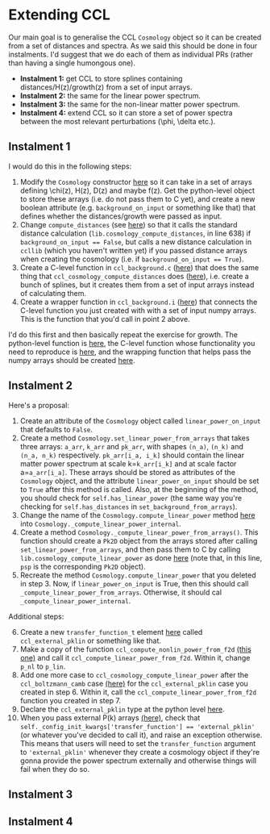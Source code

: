 # Extending CCL

Our main goal is to generalise the CCL `Cosmology` object so it can be created from a set of distances and spectra. As we said this should be done in four instalments. I'd suggest that we do each of them as individual PRs (rather than having a single humongous one).

- **Instalment 1:** get CCL to store splines containing distances/H(z)/growth(z) from a set of input arrays.
- **Instalment 2:** the same for the linear power spectrum.
- **Instalment 3:** the same for the non-linear matter power spectrum.
- **Instalment 4:** extend CCL so it can store a set of power spectra between the most relevant perturbations (\phi, \delta etc.).

## Instalment 1
I would do this in the following steps:
1. Modify the `Cosmology` constructor [here](https://github.com/LSSTDESC/CCL/blob/b1218ee9a4358c5e692c1407171cb86b13fda586/pyccl/core.py#L152) so it can take in a set of arrays defining \chi(z), H(z), D(z) and maybe f(z). Get the python-level object to store these arrays (i.e. do not pass them to C yet), and create a new boolean attribute (e.g. `background_on_input` or something like that) that defines whether the distances/growth were passed as input.
2. Change `compute_distances` (see [here](https://github.com/LSSTDESC/CCL/blob/b1218ee9a4358c5e692c1407171cb86b13fda586/pyccl/core.py#L633)) so that it calls the standard distance calculation (`lib.cosmology_compute_distances`, in line 638) if `background_on_input == False`, but calls a new distance calculation in `ccllib`  (which you haven't written yet) if you passed distance arrays when creating the cosmology (i.e. if `background_on_input == True`).
3. Create a C-level function in `ccl_background.c` ([here](https://github.com/LSSTDESC/CCL/blob/master/src/ccl_background.c)) that does the same thing that `ccl_cosmology_compute_distances` does ([here](https://github.com/LSSTDESC/CCL/blob/b1218ee9a4358c5e692c1407171cb86b13fda586/src/ccl_background.c#L444)), i.e. create a bunch of splines, but it creates them from a set of input arrays instead of calculating them.
4. Create a wrapper function in `ccl_background.i` ([here](https://github.com/LSSTDESC/CCL/blob/master/pyccl/ccl_background.i)) that connects the C-level function you just created with with a set of input numpy arrays. This is the function that you'd call in point 2 above.

I'd do this first and then basically repeat the exercise for growth. The python-level function is [here](https://github.com/LSSTDESC/CCL/blob/b1218ee9a4358c5e692c1407171cb86b13fda586/pyccl/core.py#L641), the C-level function whose functionality you need to reproduce is [here](https://github.com/LSSTDESC/CCL/blob/b1218ee9a4358c5e692c1407171cb86b13fda586/src/ccl_background.c#L631), and the wrapping function that helps pass the numpy arrays should be created [here](https://github.com/LSSTDESC/CCL/blob/master/pyccl/ccl_background.i).

## Instalment 2
Here's a proposal:
1. Create an attribute of the `Cosmology` object called `linear_power_on_input` that defaults to `False`.
2. Create a method `Cosmology.set_linear_power_from_arrays` that takes three arrays: `a_arr`, `k_arr` and `pk_arr`, with shapes `(n_a)`, `(n_k)` and `(n_a, n_k)` respectively. `pk_arr[i_a, i_k]` should contain the linear matter power spectrum at scale k=`k_arr[i_k]` and at scale factor a=`a_arr[i_a]`. These arrays should be stored as attributes of the `Cosmology` object, and the attribute `linear_power_on_input` should be set to `True` after this method is called. Also, at the beginning of the method, you should check for `self.has_linear_power` (the same way you're checking for `self.has_distances` in `set_background_from_arrays`).
3. Change the name of the `Cosmology.compute_linear_power` method [here](https://github.com/chrgeorgiou/CCL/blob/7214e78498e67d3816a6b63d98db078fec89993e/pyccl/core.py#L714) into `Cosmology._compute_linear_power_internal`.
4. Create a method `Cosmology._compute_linear_power_from_arrays()`. This function should create a `Pk2D` object from the arrays stored after calling `set_linear_power_from_arrays`, and then pass them to C by calling `lib.cosmology_compute_linear_power` as done [here](https://github.com/chrgeorgiou/CCL/blob/7214e78498e67d3816a6b63d98db078fec89993e/pyccl/core.py#L756) (note that, in this line, `psp` is the corresponding `Pk2D` object).
5. Recreate the method `Cosmology.compute_linear_power` that you deleted in step 3. Now, if `linear_power_on_input` is True, then this should call `_compute_linear_power_from_arrays`. Otherwise, it should cal `_compute_linear_power_internal`.

Additional steps:

6. Create a new `transfer_function_t` element [here](https://github.com/LSSTDESC/CCL/blob/f6a2fd7feeb382c5f44ab7fa9b8d2b7991c13719/include/ccl_config.h#L22) called `ccl_external_pklin` or something like that.
7. Make a copy of the function `ccl_compute_nonlin_power_from_f2d` [(this one)](https://github.com/LSSTDESC/CCL/blob/f6a2fd7feeb382c5f44ab7fa9b8d2b7991c13719/src/ccl_power.c#L475) and call it `ccl_compute_linear_power_from_f2d`. Within it, change `p_nl` to `p_lin`.
8. Add one more case to `ccl_cosmology_compute_linear_power` after the `ccl_boltzmann_camb` case [(here)](https://github.com/LSSTDESC/CCL/blob/f6a2fd7feeb382c5f44ab7fa9b8d2b7991c13719/src/ccl_power.c#L456) for the `ccl_external_pklin` case you created in step 6. Within it, call the `ccl_compute_linear_power_from_f2d` function you created in step 7.
9. Declare the `ccl_external_pklin` type at the python level [here](https://github.com/LSSTDESC/CCL/blob/f6a2fd7feeb382c5f44ab7fa9b8d2b7991c13719/pyccl/core.py#L21).
10. When you pass external P(k) arrays [(here)](https://github.com/chrgeorgiou/CCL/blob/001dd5e0fa1d7f6bf9c136f02e536620206f9180/pyccl/core.py#L1011), check that `self._config_init_kwargs['transfer_function'] == 'external_pklin'` (or whatever you've decided to call it), and raise an exception otherwise. This means that users will need to set the `transfer_function` argument to `'external_pklin'` whenever they create a cosmology object if they're gonna provide the power spectrum externally and otherwise things will fail when they do so.

## Instalment 3

## Instalment 4
